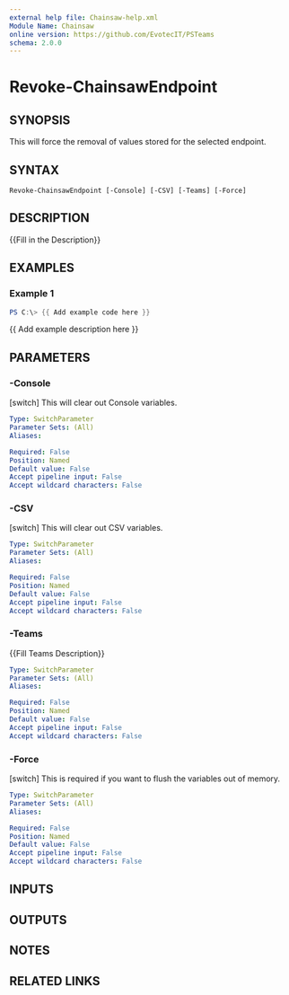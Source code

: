```yaml
---
external help file: Chainsaw-help.xml
Module Name: Chainsaw
online version: https://github.com/EvotecIT/PSTeams
schema: 2.0.0
---
```


# Revoke-ChainsawEndpoint

## SYNOPSIS
This will force the removal of values stored for the selected endpoint.

## SYNTAX

```
Revoke-ChainsawEndpoint [-Console] [-CSV] [-Teams] [-Force]
```

## DESCRIPTION
{{Fill in the Description}}

## EXAMPLES

### Example 1
```powershell
PS C:\> {{ Add example code here }}
```

{{ Add example description here }}

## PARAMETERS

### -Console
\[switch\] This will clear out Console variables.

```yaml
Type: SwitchParameter
Parameter Sets: (All)
Aliases:

Required: False
Position: Named
Default value: False
Accept pipeline input: False
Accept wildcard characters: False
```

### -CSV
\[switch\] This will clear out CSV variables.

```yaml
Type: SwitchParameter
Parameter Sets: (All)
Aliases:

Required: False
Position: Named
Default value: False
Accept pipeline input: False
Accept wildcard characters: False
```

### -Teams
{{Fill Teams Description}}

```yaml
Type: SwitchParameter
Parameter Sets: (All)
Aliases:

Required: False
Position: Named
Default value: False
Accept pipeline input: False
Accept wildcard characters: False
```

### -Force
\[switch\] This is required if you want to flush the variables out of memory.

```yaml
Type: SwitchParameter
Parameter Sets: (All)
Aliases:

Required: False
Position: Named
Default value: False
Accept pipeline input: False
Accept wildcard characters: False
```

## INPUTS

## OUTPUTS

## NOTES

## RELATED LINKS
